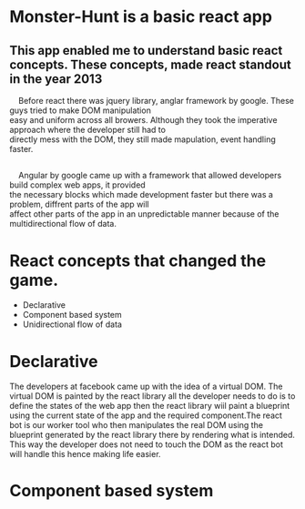 # Monster-Hunt is a basic react app

## This app enabled me to understand basic react concepts. These concepts, made react standout in the year 2013 <br/>
&nbsp; &nbsp; Before react there was jquery library, anglar framework by google. These guys tried to make DOM manipulation <br/> easy and 
uniform across all browers. Although they took the imperative approach where the developer still had to <br/>directly mess 
with the DOM, they still made mapulation, event handling faster.<br/>
##
&nbsp; &nbsp; Angular by google came up with a framework that allowed developers build complex web apps, it provided <br/>
the necessary blocks which made development faster but there was a problem, diffrent parts of the app will <br/> affect other 
parts of the app in an unpredictable manner because of the multidirectional flow of data.

# React concepts that changed the game.
- Declarative
- Component based system
- Unidirectional flow of data 
# Declarative
The developers at facebook came up with the idea of a virtual DOM. The virtual DOM is painted by the react library all the developer
needs to do is to define the states of the web app then the react library wiil paint a blueprint using the current state of the 
app and the required component.The react bot is our worker tool who then manipulates the real DOM using the blueprint generated 
by the react library there by rendering what is intended. This way the developer does not need to touch the DOM as the react bot will handle 
this hence making life easier.
# Component based system
